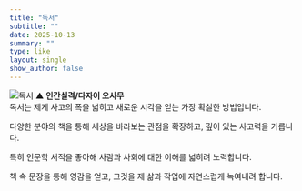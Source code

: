 ```yaml
---
title: "독서"
subtitle: ""
date: 2025-10-13
summary: ""
type: like
layout: single
show_author: false
---
```


![독서](hslike/book1.jpg)
**▲ 인간실격/다자이 오사무**<br>
독서는 제게 사고의 폭을 넓히고 새로운 시각을 얻는 가장 확실한 방법입니다.

다양한 분야의 책을 통해 세상을 바라보는 관점을 확장하고, 깊이 있는 사고력을 기릅니다.

특히 인문학 서적을 좋아해 사람과 사회에 대한 이해를 넓히려 노력합니다.

책 속 문장을 통해 영감을 얻고, 그것을 제 삶과 작업에 자연스럽게 녹여내려 합니다.